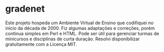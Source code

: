# gradenet
Este projeto hospeda um Ambiente Virtual de Ensino que codifiquei no início da década de 2000. Fiz algumas adaptações e correções, porém continua simples em Perl e HTML. Pode ser útil para gerenciar turmas de minicursos e disciplinas de curta duração. Resolvi disponibilizar gratuitamente com a Licença MIT.
